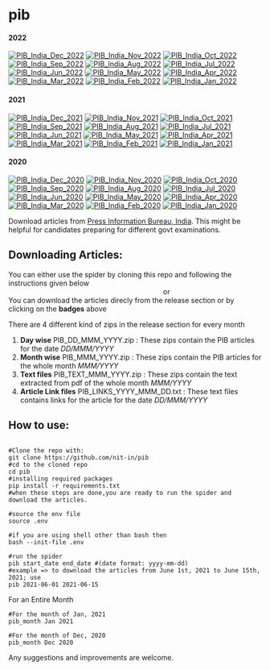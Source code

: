 # pib

#### 2022
[![PIB_India_Dec_2022](https://github.com/nit-in/pib/actions/workflows/pib_dec_2022.yml/badge.svg)](https://github.com/nit-in/pib/releases/tag/v2022_Dec)
[![PIB_India_Nov_2022](https://github.com/nit-in/pib/actions/workflows/pib_nov_2022.yml/badge.svg)](https://github.com/nit-in/pib/releases/tag/v2022_Nov)
[![PIB_India_Oct_2022](https://github.com/nit-in/pib/actions/workflows/pib_oct_2022.yml/badge.svg)](https://github.com/nit-in/pib/releases/tag/v2022_Oct)<br>
[![PIB_India_Sep_2022](https://github.com/nit-in/pib/actions/workflows/pib_sep_2022.yml/badge.svg)](https://github.com/nit-in/pib/releases/tag/v2022_Sep)
[![PIB_India_Aug_2022](https://github.com/nit-in/pib/actions/workflows/pib_aug_2022.yml/badge.svg)](https://github.com/nit-in/pib/releases/tag/v2022_Aug)
[![PIB_India_Jul_2022](https://github.com/nit-in/pib/actions/workflows/pib_jul_2022.yml/badge.svg)](https://github.com/nit-in/pib/releases/tag/v2022_Jul)<br>
[![PIB_India_Jun_2022](https://github.com/nit-in/pib/actions/workflows/pib_jun_2022.yml/badge.svg)](https://github.com/nit-in/pib/releases/tag/v2022_Jun)
[![PIB_India_May_2022](https://github.com/nit-in/pib/actions/workflows/pib_may_2022.yml/badge.svg)](https://github.com/nit-in/pib/releases/tag/v2022_May)
[![PIB_India_Apr_2022](https://github.com/nit-in/pib/actions/workflows/pib_apr_2022.yml/badge.svg)](https://github.com/nit-in/pib/releases/tag/v2022_Apr)<br>
[![PIB_India_Mar_2022](https://github.com/nit-in/pib/actions/workflows/pib_mar_2022.yml/badge.svg)](https://github.com/nit-in/pib/releases/tag/v2022_Mar)
[![PIB_India_Feb_2022](https://github.com/nit-in/pib/actions/workflows/pib_feb_2022.yml/badge.svg)](https://github.com/nit-in/pib/releases/tag/v2022_Feb)
[![PIB_India_Jan_2022](https://github.com/nit-in/pib/actions/workflows/pib_jan_2022.yml/badge.svg)](https://github.com/nit-in/pib/releases/tag/v2022_Jan)<br>
#### 2021
[![PIB_India_Dec_2021](https://github.com/nit-in/pib/actions/workflows/pib_dec_2021.yml/badge.svg)](https://github.com/nit-in/pib/releases/tag/v2021_Dec)
[![PIB_India_Nov_2021](https://github.com/nit-in/pib/actions/workflows/pib_nov_2021.yml/badge.svg)](https://github.com/nit-in/pib/releases/tag/v2021_Nov)
[![PIB_India_Oct_2021](https://github.com/nit-in/pib/actions/workflows/pib_oct_2021.yml/badge.svg)](https://github.com/nit-in/pib/releases/tag/v2021_Oct)<br>
[![PIB_India_Sep_2021](https://github.com/nit-in/pib/actions/workflows/pib_sep_2021.yml/badge.svg)](https://github.com/nit-in/pib/releases/tag/v2021_Sep)
[![PIB_India_Aug_2021](https://github.com/nit-in/pib/actions/workflows/pib_aug_2021.yml/badge.svg)](https://github.com/nit-in/pib/releases/tag/v2021_Aug)
[![PIB_India_Jul_2021](https://github.com/nit-in/pib/actions/workflows/pib_jul_2021.yml/badge.svg)](https://github.com/nit-in/pib/releases/tag/v2021_Jul)<br>
[![PIB_India_Jun_2021](https://github.com/nit-in/pib/actions/workflows/pib_jun_2021.yml/badge.svg)](https://github.com/nit-in/pib/releases/tag/v2021_Jun)
[![PIB_India_May_2021](https://github.com/nit-in/pib/actions/workflows/pib_may_2021.yml/badge.svg)](https://github.com/nit-in/pib/releases/tag/v2021_May)
[![PIB_India_Apr_2021](https://github.com/nit-in/pib/actions/workflows/pib_apr_2021.yml/badge.svg)](https://github.com/nit-in/pib/releases/tag/v2021_Apr)<br>
[![PIB_India_Mar_2021](https://github.com/nit-in/pib/actions/workflows/pib_mar_2021.yml/badge.svg)](https://github.com/nit-in/pib/releases/tag/v2021_Mar)
[![PIB_India_Feb_2021](https://github.com/nit-in/pib/actions/workflows/pib_feb_2021.yml/badge.svg)](https://github.com/nit-in/pib/releases/tag/v2021_Feb)
[![PIB_India_Jan_2021](https://github.com/nit-in/pib/actions/workflows/pib_jan_2021.yml/badge.svg)](https://github.com/nit-in/pib/releases/tag/v2021_Jan)<br>
#### 2020
[![PIB_India_Dec_2020](https://github.com/nit-in/pib/actions/workflows/pib_dec_2020.yml/badge.svg)](https://github.com/nit-in/pib/releases/tag/v2020_Dec)
[![PIB_India_Nov_2020](https://github.com/nit-in/pib/actions/workflows/pib_nov_2020.yml/badge.svg)](https://github.com/nit-in/pib/releases/tag/v2020_Nov)
[![PIB_India_Oct_2020](https://github.com/nit-in/pib/actions/workflows/pib_oct_2020.yml/badge.svg)](https://github.com/nit-in/pib/releases/tag/v2020_Oct)<br>
[![PIB_India_Sep_2020](https://github.com/nit-in/pib/actions/workflows/pib_sep_2020.yml/badge.svg)](https://github.com/nit-in/pib/releases/tag/v2020_Sep)
[![PIB_India_Aug_2020](https://github.com/nit-in/pib/actions/workflows/pib_aug_2020.yml/badge.svg)](https://github.com/nit-in/pib/releases/tag/v2020_Aug)
[![PIB_India_Jul_2020](https://github.com/nit-in/pib/actions/workflows/pib_jul_2020.yml/badge.svg)](https://github.com/nit-in/pib/releases/tag/v2020_Jul)<br>
[![PIB_India_Jun_2020](https://github.com/nit-in/pib/actions/workflows/pib_jun_2020.yml/badge.svg)](https://github.com/nit-in/pib/releases/tag/v2020_Jun)
[![PIB_India_May_2020](https://github.com/nit-in/pib/actions/workflows/pib_may_2020.yml/badge.svg)](https://github.com/nit-in/pib/releases/tag/v2020_May)
[![PIB_India_Apr_2020](https://github.com/nit-in/pib/actions/workflows/pib_apr_2020.yml/badge.svg)](https://github.com/nit-in/pib/releases/tag/v2020_Apr)<br>
[![PIB_India_Mar_2020](https://github.com/nit-in/pib/actions/workflows/pib_mar_2020.yml/badge.svg)](https://github.com/nit-in/pib/releases/tag/v2020_Mar)
[![PIB_India_Feb_2020](https://github.com/nit-in/pib/actions/workflows/pib_feb_2020.yml/badge.svg)](https://github.com/nit-in/pib/releases/tag/v2020_Feb)
[![PIB_India_Jan_2020](https://github.com/nit-in/pib/actions/workflows/pib_jan_2020.yml/badge.svg)](https://github.com/nit-in/pib/releases/tag/v2020_Jan)<br>

Download articles from [Press Information Bureau, India](https://www.pib.gov.in).
This might be helpful for candidates preparing for different govt examinations.

## Downloading Articles:
You can either use the spider by cloning this repo and following the instructions given below<br>
&emsp;&emsp;&emsp;&emsp;&emsp;&emsp;&emsp;&emsp;&emsp;&emsp;&emsp;&emsp;&emsp;&emsp;&emsp;&emsp;&emsp;&emsp;&emsp;&emsp;&emsp;&emsp;or<br>
You can download the articles direcly from the release section or by clicking on the <b>badges</b> above

There are 4 different kind of zips in the release section for every month
1. <b>Day wise</b> PIB_DD_MMM_YYYY.zip : These zips contain the PIB articles for the date <i>DD/MMM/YYYY</i>
2. <b>Month wise</b> PIB_MMM_YYYY.zip : These zips contain the PIB articles for the whole month <i>MMM/YYYY</i>
3. <b>Text files</b> PIB_TEXT_MMM_YYYY.zip : These zips contain the text extracted from pdf of the whole month <i>MMM/YYYY</i>
4. <b>Article Link files</b> PIB_LINKS_YYYY_MMM_DD.txt : These text files contains links for the article for the date <i>DD/MMM/YYYY</i>

## How to use:

```shell

#Clone the repo with:
git clone https://github.com/nit-in/pib
#cd to the cloned repo
cd pib
#installing required packages
pip install -r requirements.txt
#when these steps are done,you are ready to run the spider and download the articles.

#source the env file
source .env

#if you are using shell other than bash then 
bash --init-file .env

#run the spider
pib start_date end_date #(date format: yyyy-mm-dd)
#example => to download the articles from June 1st, 2021 to June 15th, 2021; use
pib 2021-06-01 2021-06-15
```

For an Entire Month

```shell
#For the month of Jan, 2021
pib_month Jan 2021

#For the month of Dec, 2020
pib_month Dec 2020
``` 

Any suggestions and improvements are welcome.